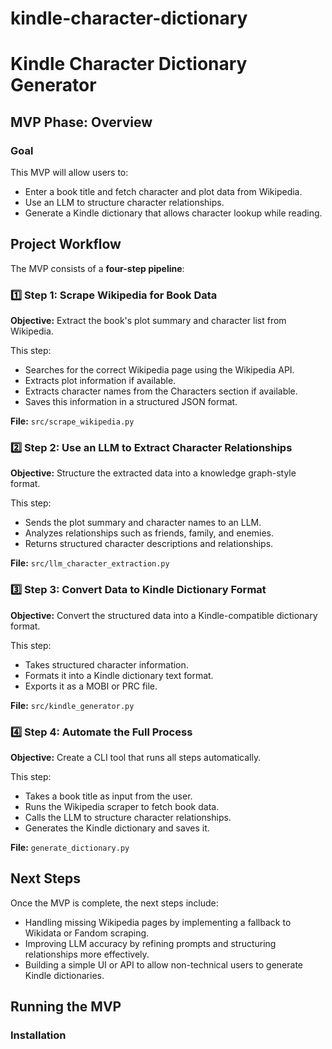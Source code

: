 # kindle-character-dictionary

# Kindle Character Dictionary Generator

## MVP Phase: Overview

### Goal
This MVP will allow users to:
- Enter a book title and fetch character and plot data from Wikipedia.
- Use an LLM to structure character relationships.
- Generate a Kindle dictionary that allows character lookup while reading.

## Project Workflow

The MVP consists of a **four-step pipeline**:

### 1️⃣ Step 1: Scrape Wikipedia for Book Data

**Objective:** Extract the book's plot summary and character list from Wikipedia.

This step:
- Searches for the correct Wikipedia page using the Wikipedia API.
- Extracts plot information if available.
- Extracts character names from the Characters section if available.
- Saves this information in a structured JSON format.

**File:** `src/scrape_wikipedia.py`

### 2️⃣ Step 2: Use an LLM to Extract Character Relationships

**Objective:** Structure the extracted data into a knowledge graph-style format.

This step:
- Sends the plot summary and character names to an LLM.
- Analyzes relationships such as friends, family, and enemies.
- Returns structured character descriptions and relationships.

**File:** `src/llm_character_extraction.py`

### 3️⃣ Step 3: Convert Data to Kindle Dictionary Format

**Objective:** Convert the structured data into a Kindle-compatible dictionary format.

This step:
- Takes structured character information.
- Formats it into a Kindle dictionary text format.
- Exports it as a MOBI or PRC file.

**File:** `src/kindle_generator.py`

### 4️⃣ Step 4: Automate the Full Process

**Objective:** Create a CLI tool that runs all steps automatically.

This step:
- Takes a book title as input from the user.
- Runs the Wikipedia scraper to fetch book data.
- Calls the LLM to structure character relationships.
- Generates the Kindle dictionary and saves it.

**File:** `generate_dictionary.py`

## Next Steps

Once the MVP is complete, the next steps include:
- Handling missing Wikipedia pages by implementing a fallback to Wikidata or Fandom scraping.
- Improving LLM accuracy by refining prompts and structuring relationships more effectively.
- Building a simple UI or API to allow non-technical users to generate Kindle dictionaries.

## Running the MVP

### Installation